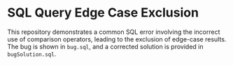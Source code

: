 # SQL Query Edge Case Exclusion
This repository demonstrates a common SQL error involving the incorrect use of comparison operators, leading to the exclusion of edge-case results.  The bug is shown in `bug.sql`, and a corrected solution is provided in `bugSolution.sql`.